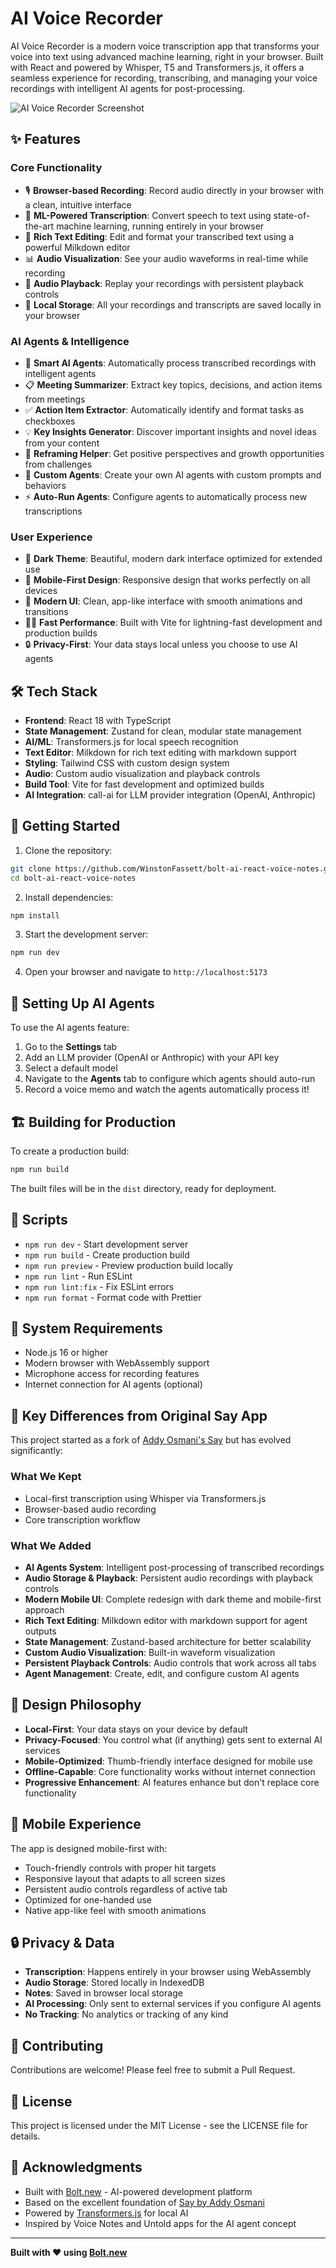 # AI Voice Recorder

AI Voice Recorder is a modern voice transcription app that transforms your voice into text using advanced machine learning, right in your browser. Built with React and powered by Whisper, T5 and Transformers.js, it offers a seamless experience for recording, transcribing, and managing your voice recordings with intelligent AI agents for post-processing.

![AI Voice Recorder Screenshot](https://ai-voice-notes.winstonfassett.com/screenshot-01@1x.jpg)

## ✨ Features

### Core Functionality
- 🎙️ **Browser-based Recording**: Record audio directly in your browser with a clean, intuitive interface
- 🤖 **ML-Powered Transcription**: Convert speech to text using state-of-the-art machine learning, running entirely in your browser
- 📝 **Rich Text Editing**: Edit and format your transcribed text using a powerful Milkdown editor
- 📊 **Audio Visualization**: See your audio waveforms in real-time while recording
- 🎵 **Audio Playback**: Replay your recordings with persistent playback controls
- 💾 **Local Storage**: All your recordings and transcripts are saved locally in your browser

### AI Agents & Intelligence
- 🤖 **Smart AI Agents**: Automatically process transcribed recordings with intelligent agents
- 📋 **Meeting Summarizer**: Extract key topics, decisions, and action items from meetings
- ✅ **Action Item Extractor**: Automatically identify and format tasks as checkboxes
- 💡 **Key Insights Generator**: Discover important insights and novel ideas from your content
- 🎯 **Reframing Helper**: Get positive perspectives and growth opportunities from challenges
- 🔧 **Custom Agents**: Create your own AI agents with custom prompts and behaviors
- ⚡ **Auto-Run Agents**: Configure agents to automatically process new transcriptions

### User Experience
- 🌙 **Dark Theme**: Beautiful, modern dark interface optimized for extended use
- 📱 **Mobile-First Design**: Responsive design that works perfectly on all devices
- 🎨 **Modern UI**: Clean, app-like interface with smooth animations and transitions
- 🏃‍♂️ **Fast Performance**: Built with Vite for lightning-fast development and production builds
- 🔒 **Privacy-First**: Your data stays local unless you choose to use AI agents

## 🛠️ Tech Stack

- **Frontend**: React 18 with TypeScript
- **State Management**: Zustand for clean, modular state management
- **AI/ML**: Transformers.js for local speech recognition
- **Text Editor**: Milkdown for rich text editing with markdown support
- **Styling**: Tailwind CSS with custom design system
- **Audio**: Custom audio visualization and playback controls
- **Build Tool**: Vite for fast development and optimized builds
- **AI Integration**: call-ai for LLM provider integration (OpenAI, Anthropic)

## 🚀 Getting Started

1. Clone the repository:
```bash
git clone https://github.com/WinstonFassett/bolt-ai-react-voice-notes.git
cd bolt-ai-react-voice-notes
```

2. Install dependencies:
```bash
npm install
```

3. Start the development server:
```bash
npm run dev
```

4. Open your browser and navigate to `http://localhost:5173`

## 🤖 Setting Up AI Agents

To use the AI agents feature:

1. Go to the **Settings** tab
2. Add an LLM provider (OpenAI or Anthropic) with your API key
3. Select a default model
4. Navigate to the **Agents** tab to configure which agents should auto-run
5. Record a voice memo and watch the agents automatically process it!

## 🏗️ Building for Production

To create a production build:

```bash
npm run build
```

The built files will be in the `dist` directory, ready for deployment.

## 📝 Scripts

- `npm run dev` - Start development server
- `npm run build` - Create production build
- `npm run preview` - Preview production build locally
- `npm run lint` - Run ESLint
- `npm run lint:fix` - Fix ESLint errors
- `npm run format` - Format code with Prettier

## 🔧 System Requirements

- Node.js 16 or higher
- Modern browser with WebAssembly support
- Microphone access for recording features
- Internet connection for AI agents (optional)

## 🎯 Key Differences from Original Say App

This project started as a fork of [Addy Osmani's Say](https://github.com/addyosmani/say) but has evolved significantly:

### What We Kept
- Local-first transcription using Whisper via Transformers.js
- Browser-based audio recording
- Core transcription workflow

### What We Added
- **AI Agents System**: Intelligent post-processing of transcribed recordings
- **Audio Storage & Playback**: Persistent audio recordings with playback controls
- **Modern Mobile UI**: Complete redesign with dark theme and mobile-first approach
- **Rich Text Editing**: Milkdown editor with markdown support for agent outputs
- **State Management**: Zustand-based architecture for better scalability
- **Custom Audio Visualization**: Built-in waveform visualization
- **Persistent Playback Controls**: Audio controls that work across all tabs
- **Agent Management**: Create, edit, and configure custom AI agents

## 🎨 Design Philosophy

- **Local-First**: Your data stays on your device by default
- **Privacy-Focused**: You control what (if anything) gets sent to external AI services
- **Mobile-Optimized**: Thumb-friendly interface designed for mobile use
- **Offline-Capable**: Core functionality works without internet connection
- **Progressive Enhancement**: AI features enhance but don't replace core functionality

## 📱 Mobile Experience

The app is designed mobile-first with:
- Touch-friendly controls with proper hit targets
- Responsive layout that adapts to all screen sizes
- Persistent audio controls regardless of active tab
- Optimized for one-handed use
- Native app-like feel with smooth animations

## 🔒 Privacy & Data

- **Transcription**: Happens entirely in your browser using WebAssembly
- **Audio Storage**: Stored locally in IndexedDB
- **Notes**: Saved in browser local storage
- **AI Processing**: Only sent to external services if you configure AI agents
- **No Tracking**: No analytics or tracking of any kind

## 🤝 Contributing

Contributions are welcome! Please feel free to submit a Pull Request.

## 📄 License

This project is licensed under the MIT License - see the LICENSE file for details. 

## 🙏 Acknowledgments

- Built with [Bolt.new](https://bolt.new) - AI-powered development platform
- Based on the excellent foundation of [Say by Addy Osmani](https://github.com/addyosmani/say)
- Powered by [Transformers.js](https://huggingface.co/docs/transformers.js) for local AI
- Inspired by Voice Notes and Untold apps for the AI agent concept

---

**Built with ❤️ using [Bolt.new](https://bolt.new)**